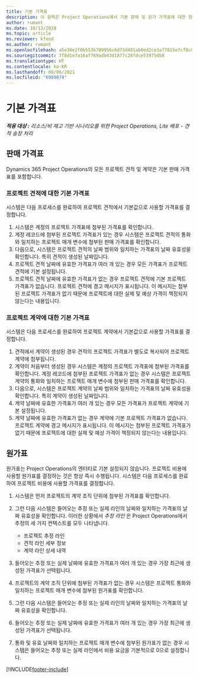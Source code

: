 ```yaml
---
title: 기본 가격표
description: 이 항목은 Project Operations에서 기본 판매 및 원가 가격표에 대한 정보를 제공합니다.
author: rumant
ms.date: 10/13/2020
ms.topic: article
ms.reviewer: kfend
ms.author: rumant
ms.openlocfilehash: a5e38e2f0b553b789956c6d73d481ab0ed2ce3a77815e7cf8c058a0b4666c558
ms.sourcegitcommit: 7f8d1e7a16af769adb43d1877c28fdce53975db8
ms.translationtype: HT
ms.contentlocale: ko-KR
ms.lasthandoff: 08/06/2021
ms.locfileid: "6989874"
---
```

# <a name="default-price-lists"></a>기본 가격표

_**적용 대상 :** 리소스/비 재고 기반 시나리오를 위한 Project Operations, Lite 배포 - 견적 송장 처리_

## <a name="sales-price-lists"></a>판매 가격표

Dynamics 365 Project Operations의 모든 프로젝트 견적 및 계약은 기본 판매 가격표를 포함합니다. 

### <a name="price-list-default-on-project-quotes"></a>프로젝트 견적에 대한 기본 가격표
시스템은 다음 프로세스를 완료하여 프로젝트 견적에서 기본값으로 사용할 가격표를 결정합니다.

1. 시스템은 계정의 프로젝트 가격표에 첨부된 가격표를 확인합니다. 
2. 계정 레코드에 첨부된 프로젝트 가격표가 있는 경우 시스템은 프로젝트 견적의 통화와 일치하는 프로젝트 매개 변수에 첨부된 판매 가격표를 확인합니다.
3. 다음으로, 시스템은 프로젝트 견적의 날짜 범위와 일치하는 가격표의 날짜 유효성을 확인합니다. 특히 견적이 생성된 날짜입니다.
4. 프로젝트 견적 날짜에 유효한 가격표가 여러 개 있는 경우 모든 가격표가 프로젝트 견적에 기본 설정됩니다.
5. 프로젝트 견적 날짜에 유효한 가격표가 없는 경우 프로젝트 견적에 기본 프로젝트 가격표가 없습니다. 프로젝트 견적에 경고 메시지가 표시됩니다. 이 메시지는 첨부된 프로젝트 가격표가 없기 때문에 프로젝트에 대한 실제 및 예상 가격이 책정되지 않는다는 내용입니다.

### <a name="price-list-default-on-project-contracts"></a>프로젝트 계약에 대한 기본 가격표 
시스템은 다음 프로세스를 완료하여 프로젝트 계약에서 기본값으로 사용할 가격표를 결정합니다.

1. 견적에서 계약이 생성된 경우 견적의 프로젝트 가격표가 별도로 복사되어 프로젝트 계약에 첨부됩니다.
2. 계약이 처음부터 생성된 경우 시스템은 계정의 프로젝트 가격표에 첨부된 가격표를 확인합니다. 계정 레코드에 첨부된 프로젝트 가격표가 없는 경우 시스템은 프로젝트 계약의 통화와 일치하는 프로젝트 매개 변수에 첨부된 판매 가격표를 확인합니다.
4. 다음으로, 시스템은 프로젝트 계약의 날짜 범위와 일치하는 가격표의 날짜 유효성을 확인합니다. 특히 계약이 생성된 날짜입니다.
5. 계약 날짜에 유효한 가격표가 여러 개 있는 경우 모든 가격표가 프로젝트 계약에 기본 설정됩니다.
6. 계약 날짜에 유효한 가격표가 없는 경우 계약에 기본 프로젝트 가격표가 없습니다. 프로젝트 계약에 경고 메시지가 표시됩니다. 이 메시지는 첨부된 프로젝트 가격표가 없기 때문에 프로젝트에 대한 실제 및 예상 가격이 책정되지 않는다는 내용입니다.

## <a name="cost-price-lists"></a>원가표

원가표는 Project Operations의 엔터티로 기본 설정되지 않습니다. 프로젝트 비용에 사용할 원가표를 결정하는 것은 항상 즉시 수행됩니다. 시스템은 다음 프로세스를 완료하여 프로젝트 비용에 사용할 가격표를 결정합니다.

1. 시스템은 먼저 프로젝트의 계약 조직 단위에 첨부된 가격표를 확인합니다.
2. 그런 다음 시스템은 들어오는 추정 또는 실제 라인의 날짜와 일치하는 가격표의 날짜 유효성을 확인합니다. 이러한 상황에서 *추정 라인* 은 Project Operations에서 추정의 세 가지 컨텍스트를 모두 나타냅니다.

    - 프로젝트 추정 라인
    - 견적 라인 세부 정보
    - 계약 라인 상세 내역
  
3. 들어오는 추정 또는 실제 날짜에 유효한 가격표가 여러 개 있는 경우 가장 최근에 생성된 가격표가 선택됩니다.
4. 프로젝트의 계약 조직 단위에 첨부된 가격표가 없는 경우 시스템은 프로젝트 통화와 일치하는 프로젝트 매개 변수에 첨부된 원가표를 확인합니다.
5. 그런 다음 시스템은 들어오는 추정 또는 실제 라인의 날짜와 일치하는 가격표의 날짜 유효성을 확인합니다. 
6. 들어오는 추정 또는 실제 날짜에 유효한 가격표가 여러 개 있는 경우 가장 최근에 생성된 가격표가 선택됩니다.
7. 통화 및 유효 날짜와 일치하는 프로젝트 매개 변수에 첨부된 원가표가 없는 경우 시스템은 들어오는 추정 또는 실제 라인에서 비용 요금을 기본적으로 0으로 설정합니다.


[!INCLUDE[footer-include](../includes/footer-banner.md)]